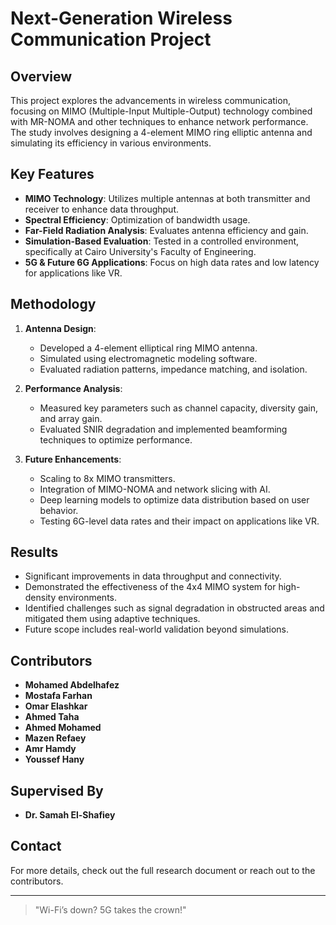 # Next-Generation Wireless Communication Project

## Overview
This project explores the advancements in wireless communication, focusing on MIMO (Multiple-Input Multiple-Output) technology combined with MR-NOMA and other techniques to enhance network performance. The study involves designing a 4-element MIMO ring elliptic antenna and simulating its efficiency in various environments.

## Key Features
- **MIMO Technology**: Utilizes multiple antennas at both transmitter and receiver to enhance data throughput.
- **Spectral Efficiency**: Optimization of bandwidth usage.
- **Far-Field Radiation Analysis**: Evaluates antenna efficiency and gain.
- **Simulation-Based Evaluation**: Tested in a controlled environment, specifically at Cairo University's Faculty of Engineering.
- **5G & Future 6G Applications**: Focus on high data rates and low latency for applications like VR.

## Methodology
1. **Antenna Design**: 
   - Developed a 4-element elliptical ring MIMO antenna.
   - Simulated using electromagnetic modeling software.
   - Evaluated radiation patterns, impedance matching, and isolation.

2. **Performance Analysis**:
   - Measured key parameters such as channel capacity, diversity gain, and array gain.
   - Evaluated SNIR degradation and implemented beamforming techniques to optimize performance.

3. **Future Enhancements**:
   - Scaling to 8x MIMO transmitters.
   - Integration of MIMO-NOMA and network slicing with AI.
   - Deep learning models to optimize data distribution based on user behavior.
   - Testing 6G-level data rates and their impact on applications like VR.

## Results
- Significant improvements in data throughput and connectivity.
- Demonstrated the effectiveness of the 4x4 MIMO system for high-density environments.
- Identified challenges such as signal degradation in obstructed areas and mitigated them using adaptive techniques.
- Future scope includes real-world validation beyond simulations.

## Contributors
- **Mohamed Abdelhafez**  
- **Mostafa Farhan**  
- **Omar Elashkar**  
- **Ahmed Taha**  
- **Ahmed Mohamed**  
- **Mazen Refaey**  
- **Amr Hamdy**  
- **Youssef Hany**  

## Supervised By
- **Dr. Samah El-Shafiey**

## Contact
For more details, check out the full research document or reach out to the contributors.

---

> "Wi-Fi’s down? 5G takes the crown!"
